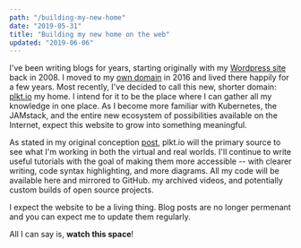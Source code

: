 ```yaml
---
path: "/building-my-new-home"
date: "2019-05-31"
title: "Building my new home on the web"
updated: "2019-06-06"
---
```


I've been writing blogs for years, starting originally with my [Wordpress site][1] back in 2008.  I moved to my [own domain][2] in 2016 and lived there happily for a few years.  Most recently, I've decided to call this new, shorter domain: [plkt.io][3] my home.  I intend for it to be the place where I can gather all my knowledge in one place.  As I become more familiar with Kubernetes, the JAMstack, and the entire new ecosystem of possibilities available on the Internet, expect this website to grow into something meaningful.

As stated in my original conception [post][4], plkt.io will the primary source to see what I'm working in both the virtual and real worlds.  I'll continue to write useful tutorials with the goal of making them more accessible -- with clearer writing, code syntax highlighting, and more diagrams.  All my code will be available here and mirrored to GitHub.   my archived videos, and potentially custom builds of open source projects.

I expect the website to be a living thing.  Blog posts are no longer permenant and you can expect me to update them regularly.

All I can say is, **watch this space**!

[1]: https://antonyjepson.wordpress.com
[2]: https://antonyjepson.co.uk
[3]: https://plkt.io
[4]: https://antonyjepson.co.uk/building-plkt-io/
